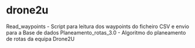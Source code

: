 # drone2u

Read_waypoints - Script para leitura dos waypoints do ficheiro CSV e envio para a Base de dados
Planeamento_rotas_3.0 - Algoritmo do planeamento de rotas da equipa Drone2U
